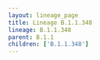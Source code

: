 ```yaml
---
layout: lineage_page
title: Lineage B.1.1.348
lineage: B.1.1.348
parent: B.1.1
children: ['B.1.1.348']
---
```

